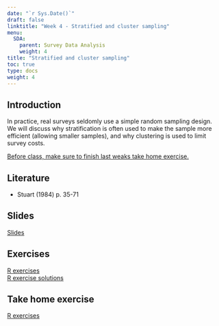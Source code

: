 ```yaml
---
date: "`r Sys.Date()`"
draft: false
linktitle: "Week 4 - Stratified and cluster sampling"
menu:
  SDA:
    parent: Survey Data Analysis
    weight: 4
title: "Stratified and cluster sampling"
toc: true
type: docs
weight: 4
---
```


## Introduction

In practice, real surveys seldomly use a simple random sampling design. We will discuss why stratification is often used to make the sample more efficient (allowing smaller samples), and why clustering is used to limit survey costs.

<ins>Before class, make sure to finish last weaks take home exercise.</ins>

## Literature 

- Stuart (1984) p. 35-71

## Slides

[Slides](/files/SDA/lecture_week_40_unequal.pdf)

## Exercises

[R exercises](/files/SDA/class_exercise_week_40.pdf)  
[R exercise solutions](/files/SDA/class_exercise_week_40_answers.Rmd)


## Take home exercise

[R exercises](/files/SDA/take_home_exercise_week_40.pdf)
